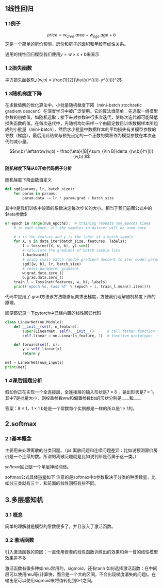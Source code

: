 <script type="text/javascript" src="http://cdn.mathjax.org/mathjax/latest/MathJax.js?config=default"></script>

## 1线性回归
### 1.1例子
  $$price = w_{area}.area + w_{age}.age +b$$
  这是一个简单的房价预测，房价和房子的面积和年龄有线性关系。

通用的线性回归模型我们使用$y = w\times x+b$来表示
### 1.2损失函数
平方损失函数$l_i(w,b) = \frac{1}{2}(\hat{y}^{(i)}-y^{(i)})^2$

### 1.3随机梯度下降
在求数值解的优化算法中，小批量随机梯度下降（mini-batch stochastic gradient descent）在深度学习中被广泛使用。它的算法很简单：先选取一组模型参数的初始值，如随机选取；接下来对参数进行多次迭代，使每次迭代都可能降低损失函数的值。在每次迭代中，先随机均匀采样一个由固定数目训练数据样本所组成的小批量（mini-batch），然后求小批量中数据样本的平均损失有关模型参数的导数（梯度），最后用此结果与预先设定的一个正数的乘积作为模型参数在本次迭代的减小量。

$$(w,b) \leftarrow(w,b) - \frac{\eta}{|B|}\sum_{i\in B}\delta_{(w,b)}l^{(i)}(w,b)	$$

#### 随机梯度下降从0开始代码例子分析
随机梯度下降函数自定义
```python
def sgd(params, lr, batch_size): 
    for param in params:
        param.data -= lr * param.grad / batch_size
```
其中lr是我们训练中设置的系数决定每次步长的大小。相当于我们前面公式中的$\eta参数$

```python
or epoch in range(num_epochs):  # training repeats num_epochs times
    # in each epoch, all the samples in dataset will be used once
    
    # X is the feature and y is the label of a batch sample
    for X, y in data_iter(batch_size, features, labels):
        l = loss(net(X, w, b), y).sum()  
        # calculate the gradient of batch sample loss 
        l.backward()  
        # using small batch random gradient descent to iter model parameters
        sgd([w, b], lr, batch_size)  
        # reset parameter gradient
        w.grad.data.zero_()
        b.grad.data.zero_()
    train_l = loss(net(features, w, b), labels)
    print('epoch %d, loss %f' % (epoch + 1, train_l.mean().item()))
```
代码中应用了.grad方法该方法能够反向求出梯度，方便我们理解随机梯度下降的原理。

顺便耶记录一下pytorch中已经内置的线性回归代码
```python
class LinearNet(nn.Module):
    def __init__(self, n_feature):
        super(LinearNet, self).__init__()      # call father function to init 
        self.linear = nn.Linear(n_feature, 1)  # function prototype: `torch.nn.Linear(in_features, out_features, bias=True)`

    def forward(self, x):
        y = self.linear(x)
        return y
    
net = LinearNet(num_inputs)
print(net)
```

### 1.4课后错题分析
假如你正在实现一个全连接层，全连接层的输入形状是$7 \times 8$ ，输出形状是$7 \times 1$，其中7是批量大小，则权重参数ww和偏置参数bb的形状分别是____和____

答案：$8\times 1$，$1 \times 1$
b是是一个常数每个实例都是一样的所以是$1\times 1$的。

## 2.softmax
### 2.1基本概念
主要用来处理离散的分类问题。（ps 离散问题和连续问题差异：比如说预测房价房价是一个连续的数。所谓的离散问题就是比如说判断是否属于这一类。）

𝑠𝑜𝑓𝑡𝑚𝑎𝑥回归是一个单层神经网络。

softmax公式具体[链接](https://baike.baidu.com/item/softmax%20%E9%80%BB%E8%BE%91%E5%9B%9E%E5%BD%92/22689563?fr=aladdin)如下
注意的是softmax中b参数取决于分类的种类数量，比如分三类就有三个，和前面的线性回归有些不同。

## 3.多层感知机
### 3.1 概念
简单的理解就是模型的层数便多了。并且嵌入了激活函数。
### 3.2 激活函数
引入激活函数的原因：一直使用嵌套的线性函数训练出的效果和单一曾的线性模型效果差不多

激活函数有很多种如relu常用的，sigmoid，还有tanh
如何选择激活函数：在中间层可以使用relu等(计算快，而且是一个大的区间，不会出现梯度消失的问题)。在输出层可以使用sigmoid来将值转化到0-1之间。
